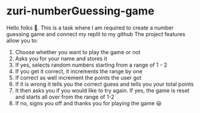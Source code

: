 # zuri-numberGuessing-game

Hello folks 👋. This is a task where I am required to create a number guessing game and connect my replit to my github
The project features allow you to:
1. Choose whether you want to play the game or not
2. Asks you for your name and stores it
3. If yes, selects random numbers starting from a range of 1 - 2
4. If you get it correct, it increments the range by one 
5. If correct as well increment the points the user got
6. If it is wrong it tells you the correct guess and tells you your total points
7. It then asks you if you would like to try again. If yes, the game is reset and starts all over from the range of 1-2
8. If no, signs you off and thanks you for playing the game 😃
